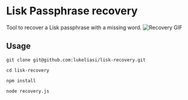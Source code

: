 # Lisk Passphrase recovery
Tool to recover a Lisk passphrase with a missing word.
![Recovery GIF](https://media.giphy.com/media/3owvJWoKU7Iz6MLjd6/giphy.gif)

## Usage
``git clone git@github.com:lukeliasi/lisk-recovery.git``

``cd lisk-recovery``

``npm install``

``node recovery.js``
